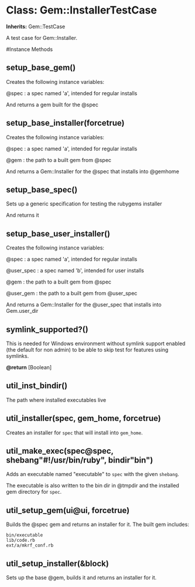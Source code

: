 # Class: Gem::InstallerTestCase
**Inherits:** Gem::TestCase
    

A test case for Gem::Installer.



#Instance Methods
## setup_base_gem() [](#method-i-setup_base_gem)
Creates the following instance variables:

@spec
:   a spec named 'a', intended for regular installs


And returns a gem built for the @spec

## setup_base_installer(forcetrue) [](#method-i-setup_base_installer)
Creates the following instance variables:

@spec
:   a spec named 'a', intended for regular installs


@gem
:   the path to a built gem from @spec


And returns a Gem::Installer for the @spec that installs into @gemhome

## setup_base_spec() [](#method-i-setup_base_spec)
Sets up a generic specification for testing the rubygems installer

And returns it

## setup_base_user_installer() [](#method-i-setup_base_user_installer)
Creates the following instance variables:

@spec
:   a spec named 'a', intended for regular installs

@user_spec
:   a spec named 'b', intended for user installs


@gem
:   the path to a built gem from @spec

@user_gem
:   the path to a built gem from @user_spec


And returns a Gem::Installer for the @user_spec that installs into
Gem.user_dir

## symlink_supported?() [](#method-i-symlink_supported?)
This is needed for Windows environment without symlink support enabled (the
default for non admin) to be able to skip test for features using symlinks.

**@return** [Boolean] 

## util_inst_bindir() [](#method-i-util_inst_bindir)
The path where installed executables live

## util_installer(spec, gem_home, forcetrue) [](#method-i-util_installer)
Creates an installer for `spec` that will install into `gem_home`.

## util_make_exec(spec@spec, shebang"#!/usr/bin/ruby", bindir"bin") [](#method-i-util_make_exec)
Adds an executable named "executable" to `spec` with the given `shebang`.

The executable is also written to the bin dir in @tmpdir and the installed gem
directory for `spec`.

## util_setup_gem(ui@ui, forcetrue) [](#method-i-util_setup_gem)
Builds the @spec gem and returns an installer for it.  The built gem includes:

    bin/executable
    lib/code.rb
    ext/a/mkrf_conf.rb

## util_setup_installer(&block) [](#method-i-util_setup_installer)
Sets up the base @gem, builds it and returns an installer for it.

